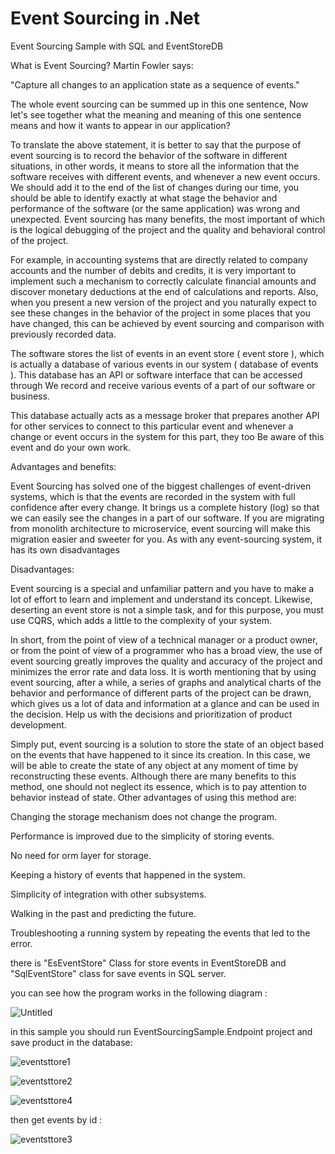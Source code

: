 # Event Sourcing in .Net
Event Sourcing Sample with SQL and EventStoreDB 

What is Event Sourcing?
Martin Fowler says:

"Capture all changes to an application state as a sequence of events."


The whole event sourcing can be summed up in this one sentence, Now let's see together what the meaning and meaning of this one sentence means and how it wants to appear in our application?

To translate the above statement, it is better to say that the purpose of event sourcing is to record the behavior of the software in different situations, in other words, it means to store all the information that the software receives with different events, and whenever a new event occurs. We should add it to the end of the list of changes during our time, you should be able to identify exactly at what stage the behavior and performance of the software (or the same application) was wrong and unexpected. Event sourcing has many benefits, the most important of which is the logical debugging of the project and the quality and behavioral control of the project.

For example, in accounting systems that are directly related to company accounts and the number of debits and credits, it is very important to implement such a mechanism to correctly calculate financial amounts and discover monetary deductions at the end of calculations and reports. Also, when you present a new version of the project and you naturally expect to see these changes in the behavior of the project in some places that you have changed, this can be achieved by event sourcing and comparison with previously recorded data.

The software stores the list of events in an event store ( event store ), which is actually a database of various events in our system ( database of events ). This database has an API or software interface that can be accessed through We record and receive various events of a part of our software or business.

This database actually acts as a message broker that prepares another API for other services to connect to this particular event and whenever a change or event occurs in the system for this part, they too Be aware of this event and do your own work.

Advantages and benefits:


Event Sourcing has solved one of the biggest challenges of event-driven systems, which is that the events are recorded in the system with full confidence after every change.
It brings us a complete history (log) so that we can easily see the changes in a part of our software.
If you are migrating from monolith architecture to microservice, event sourcing will make this migration easier and sweeter for you.
As with any event-sourcing system, it has its own disadvantages


Disadvantages:

Event sourcing is a special and unfamiliar pattern and you have to make a lot of effort to learn and implement and understand its concept.
Likewise, deserting an event store is not a simple task, and for this purpose, you must use CQRS, which adds a little to the complexity of your system.
 

 

In short, from the point of view of a technical manager or a product owner, or from the point of view of a programmer who has a broad view, the use of event sourcing greatly improves the quality and accuracy of the project and minimizes the error rate and data loss. It is worth mentioning that by using event sourcing, after a while, a series of graphs and analytical charts of the behavior and performance of different parts of the project can be drawn, which gives us a lot of data and information at a glance and can be used in the decision. Help us with the decisions and prioritization of product development.



 

Simply put,  event sourcing  is a solution to store the state of an object based on the events that have happened to it since its creation. In this case, we will be able to create the state of any object at any moment of time by reconstructing these events. Although there are many benefits to this method, one should not neglect its essence, which is to pay attention to behavior instead of state.
Other advantages of using this method are:

Changing the storage mechanism does not change the program.

Performance is improved due to the simplicity of storing events.

No need for  orm layer   for storage.

Keeping a history of events that happened in the system.

Simplicity of integration with other subsystems.

Walking in the past and predicting the future.

Troubleshooting a running system by repeating the events that led to the error.


there is "EsEventStore" Class for store events in  EventStoreDB  and "SqlEventStore" class for save events in SQL server. 


you can see how the program works in the following diagram : 


![Untitled](https://github.com/zakizadeh/EventSourcing/assets/11499371/a5d002b2-6308-4b28-a6e0-ae96efb008ab)


in this sample you should run EventSourcingSample.Endpoint project and save product in the database:

![eventsttore1](https://github.com/zakizadeh/EventSourcing/assets/11499371/5f2b2dd2-5317-473a-b20b-bac8e43f6504)

![eventsttore2](https://github.com/zakizadeh/EventSourcing/assets/11499371/b59bf3af-6f48-4b86-9a3c-96f4eb92438d)

![eventsttore4](https://github.com/zakizadeh/EventSourcing/assets/11499371/cd4bd23f-9cba-475e-93d8-1dcde10a7aca)

then get events by id : 

![eventsttore3](https://github.com/zakizadeh/EventSourcing/assets/11499371/a7253290-61a6-4788-a826-1295a39dc7cd)


